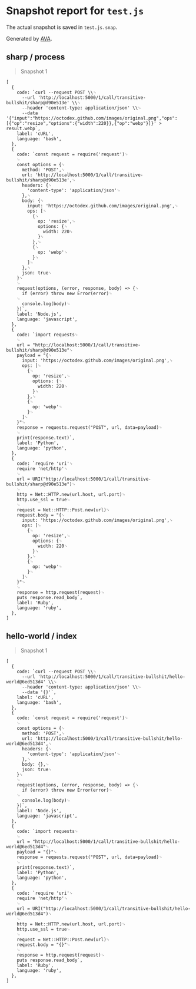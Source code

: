 # Snapshot report for `test.js`

The actual snapshot is saved in `test.js.snap`.

Generated by [AVA](https://ava.li).

## sharp / process

> Snapshot 1

    [
      {
        code: `curl --request POST \\␊
          --url 'http://localhost:5000/1/call/transitive-bullshit/sharp@d90e513e' \\␊
          --header 'content-type: application/json' \\␊
          --data '{"input":"https://octodex.github.com/images/original.png","ops":[{"op":"resize","options":{"width":220}},{"op":"webp"}]}' > result.webp`,
        label: 'cURL',
        language: 'bash',
      },
      {
        code: `const request = require('request')␊
        ␊
        const options = {␊
          method: 'POST',␊
          url: 'http://localhost:5000/1/call/transitive-bullshit/sharp@d90e513e',␊
          headers: {␊
            'content-type': 'application/json'␊
          },␊
          body: {␊
            input: 'https://octodex.github.com/images/original.png',␊
            ops: [␊
              {␊
                op: 'resize',␊
                options: {␊
                  width: 220␊
                }␊
              },␊
              {␊
                op: 'webp'␊
              }␊
            ]␊
          },␊
          json: true␊
        }␊
        ␊
        request(options, (error, response, body) => {␊
          if (error) throw new Error(error)␊
        ␊
          console.log(body)␊
        })`,
        label: 'Node.js',
        language: 'javascript',
      },
      {
        code: `import requests␊
        ␊
        url = "http://localhost:5000/1/call/transitive-bullshit/sharp@d90e513e"␊
        payload = "{␊
          input: 'https://octodex.github.com/images/original.png',␊
          ops: [␊
            {␊
              op: 'resize',␊
              options: {␊
                width: 220␊
              }␊
            },␊
            {␊
              op: 'webp'␊
            }␊
          ]␊
        }"␊
        response = requests.request("POST", url, data=payload)␊
        ␊
        print(response.text)`,
        label: 'Python',
        language: 'python',
      },
      {
        code: `require 'uri'␊
        require 'net/http'␊
        ␊
        url = URI("http://localhost:5000/1/call/transitive-bullshit/sharp@d90e513e")␊
        ␊
        http = Net::HTTP.new(url.host, url.port)␊
        http.use_ssl = true␊
        ␊
        request = Net::HTTP::Post.new(url)␊
        request.body = "{␊
          input: 'https://octodex.github.com/images/original.png',␊
          ops: [␊
            {␊
              op: 'resize',␊
              options: {␊
                width: 220␊
              }␊
            },␊
            {␊
              op: 'webp'␊
            }␊
          ]␊
        }"␊
        ␊
        response = http.request(request)␊
        puts response.read_body`,
        label: 'Ruby',
        language: 'ruby',
      },
    ]

## hello-world / index

> Snapshot 1

    [
      {
        code: `curl --request POST \\␊
          --url 'http://localhost:5000/1/call/transitive-bullshit/hello-world@6ed513d4' \\␊
          --header 'content-type: application/json' \\␊
          --data '{}'`,
        label: 'cURL',
        language: 'bash',
      },
      {
        code: `const request = require('request')␊
        ␊
        const options = {␊
          method: 'POST',␊
          url: 'http://localhost:5000/1/call/transitive-bullshit/hello-world@6ed513d4',␊
          headers: {␊
            'content-type': 'application/json'␊
          },␊
          body: {},␊
          json: true␊
        }␊
        ␊
        request(options, (error, response, body) => {␊
          if (error) throw new Error(error)␊
        ␊
          console.log(body)␊
        })`,
        label: 'Node.js',
        language: 'javascript',
      },
      {
        code: `import requests␊
        ␊
        url = "http://localhost:5000/1/call/transitive-bullshit/hello-world@6ed513d4"␊
        payload = "{}"␊
        response = requests.request("POST", url, data=payload)␊
        ␊
        print(response.text)`,
        label: 'Python',
        language: 'python',
      },
      {
        code: `require 'uri'␊
        require 'net/http'␊
        ␊
        url = URI("http://localhost:5000/1/call/transitive-bullshit/hello-world@6ed513d4")␊
        ␊
        http = Net::HTTP.new(url.host, url.port)␊
        http.use_ssl = true␊
        ␊
        request = Net::HTTP::Post.new(url)␊
        request.body = "{}"␊
        ␊
        response = http.request(request)␊
        puts response.read_body`,
        label: 'Ruby',
        language: 'ruby',
      },
    ]
